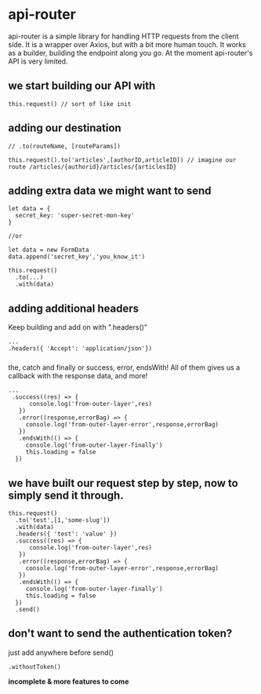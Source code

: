 # api-router

api-router is a simple library for handling HTTP requests from the client side. It is a wrapper over Axios, but with a bit more human touch.
It works as a builder, building the endpoint along you go.
At the moment api-router's API is very limited.

## we start building our API with

```node
this.request() // sort of like init
```

## adding our destination

```node
// .to(routeName, [routeParams])

this.request().to('articles',[authorID,articleID]) // imagine our route /articles/{authorid}/articles/{articlesID}
```

## adding extra data we might want to send

```node
let data = {
  secret_key: 'super-secret-mon-key'
}

//or

let data = new FormData
data.append('secret_key','you_know_it')

this.request()
  .to(...)
  .with(data)
```
## adding additional headers
Keep building and add on with ".headers()"

```node
...
.headers({ 'Accept': 'application/json'})
```

###
the, catch and finally or success, error, endsWith! All of them gives us a callback with the response data, and more!

```node
...
 .success((res) => {
      console.log('from-outer-layer',res)
   })
   .error((response,errorBag) => {
     console.log('from-outer-layer-error',response,errorBag)
   })
   .endsWith(() => {
     console.log('from-outer-layer-finally')
     this.loading = false
  })
```

## we have built our request step by step, now to simply send it through.

```node
this.request()
  .to('test',[1,'some-slug'])
  .with(data)
  .headers({ 'test': 'value' })
  .success((res) => {
      console.log('from-outer-layer',res)
   })
   .error((response,errorBag) => {
     console.log('from-outer-layer-error',response,errorBag)
   })
   .endsWith(() => {
     console.log('from-outer-layer-finally')
     this.loading = false
  })
  .send()
```
## don't want to send the authentication token?

just add anywhere before send()

```node
.withoutToken()
```


**incomplete & more features to come**
